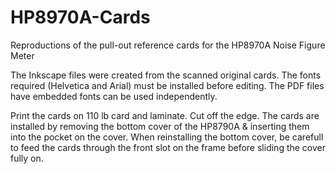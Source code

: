 # HP8970A-Cards
Reproductions of the pull-out reference cards for the HP8970A Noise Figure Meter

The Inkscape files were created from the scanned original cards.
The fonts required (Helvetica and Arial) must be installed before editing.
The PDF files have embedded fonts can be used independently.

Print the cards on 110 lb card and laminate. Cut off the edge.
The cards are installed by removing the bottom cover of the HP8790A & inserting them into the pocket on the cover.
When reinstalling the bottom cover, be carefull to feed the cards through the front slot on the frame before sliding the cover fully on.
